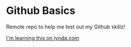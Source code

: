 # Github Basics
Remote repo to help me test out my Github skillz!

[I'm learning this on lynda.com](http://www.lynda.com)
